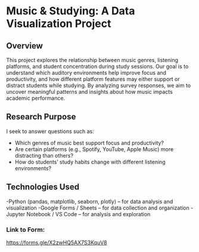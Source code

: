 # Music & Studying: A Data Visualization Project

## Overview
This project explores the relationship between music genres, listening platforms, and student concentration during study sessions. Our goal is to understand which auditory environments help improve focus and productivity, and how different platform features may either support or distract students while studying.
By analyzing survey responses, we aim to uncover meaningful patterns and insights about how music impacts academic performance.

## Research Purpose
I seek to answer questions such as:
- Which genres of music best support focus and productivity?
- Are certain platforms (e.g., Spotify, YouTube, Apple Music) more distracting than others?
- How do students’ study habits change with different listening environments?

## Technologies Used
-Python (pandas, matplotlib, seaborn, plotly) – for data analysis and visualization
-Google Forms / Sheets – for data collection and organization
-Jupyter Notebook / VS Code – for analysis and exploration

### Link to Form:
https://forms.gle/X2zwHQ5AX7S3KquV8
